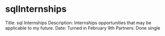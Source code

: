 # sqlInternships
Title:
sql Internships
Description:
Internships opportunities that may be applicable to my future.
Date:
Turned in February 9th
Partners:
Done single
